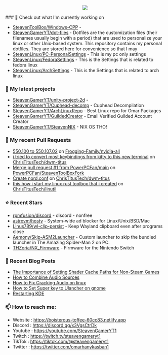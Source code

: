 <p align="center"><a href="https://github.com/anuraghazra/github-readme-stats">
  <img align="center" src="https://github-readme-stats.vercel.app/api?username=SteavenGamerYT&show_icons=true&theme=tokyonight" />
</a></p>
### 👷 Check out what I'm currently working on

- [SteavenToolBox/Windows-CPP](https://github.com/SteavenToolBox/Windows-CPP) - 
- [SteavenGamerYT/dot-files](https://github.com/SteavenGamerYT/dot-files) -   Dotfiles are the customization files (their filenames usually begin with a period) that are used to personalize your linux or other Unix-based system. This repository contains my personal dotfiles. They are stored here for convenience so that I may
- [SteavenLinux/PC-PersonalSettings](https://github.com/SteavenLinux/PC-PersonalSettings) - This is my pc only settings
- [SteavenLinux/FedoraSettings](https://github.com/SteavenLinux/FedoraSettings) - This is the Settings that is related to fedora linux
- [SteavenLinux/ArchSettings](https://github.com/SteavenLinux/ArchSettings) - This is the Settings that is related to arch linux
### 🌱 My latest projects

- [SteavenGamerYT/unity-project-2d](https://github.com/SteavenGamerYT/unity-project-2d) - 
- [SteavenGamerYT/Cuphead-decomp](https://github.com/SteavenGamerYT/Cuphead-decomp) - Cuphead Decompilation
- [SteavenGamerYT/ArchLinuxRepo](https://github.com/SteavenGamerYT/ArchLinuxRepo) - Best Linux repo for Omar Packages
- [SteavenGamerYT/GuildedCreator](https://github.com/SteavenGamerYT/GuildedCreator) - Email Verified Guilded Account Creator
- [SteavenGamerYT/SteavenNIX](https://github.com/SteavenGamerYT/SteavenNIX) - NIX OS THO!
### 🔨 My recent Pull Requests

- [550.100 to 550.107.02](https://github.com/Frogging-Family/nvidia-all/pull/254) on [Frogging-Family/nvidia-all](https://github.com/Frogging-Family/nvidia-all)
- [i tried to convert most keybindings from kitty to this new terminal](https://github.com/ChrisTitusTech/dwm-titus/pull/36) on [ChrisTitusTech/dwm-titus](https://github.com/ChrisTitusTech/dwm-titus)
- [Merge pull request #1 from PowerPCFan/main](https://github.com/PowerPCFan/SteavenToolBoxFork/pull/1) on [PowerPCFan/SteavenToolBoxFork](https://github.com/PowerPCFan/SteavenToolBoxFork)
- [Create nord.conf](https://github.com/ChrisTitusTech/dwm-titus/pull/33) on [ChrisTitusTech/dwm-titus](https://github.com/ChrisTitusTech/dwm-titus)
- [this how i start my linux rust toolbox that i created](https://github.com/ChrisTitusTech/linutil/pull/8) on [ChrisTitusTech/linutil](https://github.com/ChrisTitusTech/linutil)
### ⭐ Recent Stars

- [rpmfusion/discord](https://github.com/rpmfusion/discord) - discord - nonfree
- [astrovm/hosty](https://github.com/astrovm/hosty) - System-wide ad blocker for Linux/Unix/BSD/Mac
- [Linus789/wl-clip-persist](https://github.com/Linus789/wl-clip-persist) - Keep Wayland clipboard even after programs close
- [Aemony/Skip-ASM2Launcher](https://github.com/Aemony/Skip-ASM2Launcher) - Custom launcher to skip the bundled launcher in The Amazing Spider-Man 2 on PC.
- [THZoria/NX_Firmware](https://github.com/THZoria/NX_Firmware) - Firmware for the Nintendo Switch
### 📰 Recent Blog Posts

- [The Importance of Setting Shader Cache Paths for Non-Steam Games](https://boisterous-toffee-60cc83.netlify.app/shader-cache/)
- [How to Combine Audio Sources](https://boisterous-toffee-60cc83.netlify.app/how-to-combine-audio-sources/)
- [How to Fix Cracking Audio on linux](https://boisterous-toffee-60cc83.netlify.app/how-to-fix-cracking-audio-on-linux/)
- [How to Set Super key to Ulancher on gnome](https://boisterous-toffee-60cc83.netlify.app/how-to-set-super-key-to-ulancher-on-gnome/)
- [Restarting KDE](https://boisterous-toffee-60cc83.netlify.app/restarting-kde/)
### 📫 How to reach me:
  - Website   : <https://boisterous-toffee-60cc83.netlify.app>
  - Discord   : <https://discord.gg/x3VgsCtrDk>
  - Youtube   : <https://youtube.com/SteavenGamerYT1>
  - Twitch    : <https://twitch.tv/steavengameryt1>
  - TikTok    : <https://tiktok.com/@steavengameryt1>
  - Twitter   : <https://twitter.com/omarhanykasban1>
